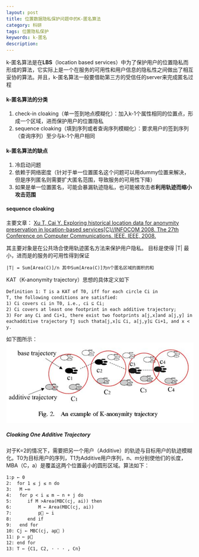 ```yaml
---
layout: post
title: 位置数据隐私保护问题中的K-匿名算法
category: 科研
tags: 位置隐私保护
keywords: k-匿名
description: 
---
```


k-匿名算法是在**LBS**（location based services）中为了保护用户的位置隐私而形成的算法，它实际上是一个在服务的可用性和用户信息的隐私性之间做出了相互妥协的算法。并且，k-匿名算法一般要借助第三方的受信任的server来完成匿名过程

#### k-匿名算法的分类
1. check-in cloaking（单一签到地点模糊化）：加入k-1个属性相同的位置点，形成一个区域，进而保护用户的位置隐私
2.  sequence cloaking（填到序列或者查询序列模糊化）：要求用户的签到序列（查询序列）至少与k-1个用户相同
#### k-匿名算法的缺点
1.  冷启动问题
2.  依赖于网络密度（针对于单一位置匿名这个问题可以用dummy位置来解决，但是序列匿名则需要扩大匿名范围，导致服务的可用性下降）
3.  如果是单一位置匿名，可能会暴漏轨迹隐私，也可能被攻击者**利用轨迹而缩小攻击范围** 
####  sequence cloaking 
主要文章：
[Xu T, Cai Y. Exploring historical location data for anonymity preservation in location-based services[C]//INFOCOM 2008. The 27th Conference on Computer Communications. IEEE. IEEE, 2008.](http://ieeexplore.ieee.org/xpl/login.jsp?tp=&arnumber=4509698&url=http%3A%2F%2Fieeexplore.ieee.org%2Fxpls%2Fabs_all.jsp%3Farnumber%3D4509698)

其主要对象是在公共场合使用轨迹匿名方法来保护用户隐私。
目标是使得 |T| 最小，进而是的服务的可用性得到保证
```
|T| = Sum[Area(C)]/n 其中Sum[Area(C)]为n个匿名区域的面积的和
```
KAT（K-anonymity trajectory）思想的具体定义如下
```
Definition 1: T is a KAT of T0, iff for each circle Ci in
T, the following conditions are satisfied:
1) Ci covers ci in T0, i.e., ci ⊆ Ci;
2) Ci covers at least one footprint in each additive trajectory;
3) For any Ci and Ci+1, there exist two footprints a[j,x]and a[j,y] in eachadditive trajectory Tj such thata[j,x]⊆ Ci, a[j,y]⊆ Ci+1, and x < y.
```
如下图所示：
![1](/public/img/keyan/k01.JPG)

##### Cloaking One Additive Trajectory
对于K=2的情况下，需要把另一个用户（Additive）的轨迹与目标用户的轨迹模糊化。T0为目标用户的序列，T1为Additive用户序列，n、m分别使他们的长度，MBA（C，a）是覆盖这两个位置最小的圆形区域。算法如下：

	1:p ← 0
	2:  for 1 ≤ j ≤ n do
	3: 	 M ←∞
	4: 	 for p < i ≤ m − n + j do
	5: 	 	if M >Area(MBC(cj, ai)) then
	6: 	 		M ← Area(MBC(cj, ai))
	7: 	 		p ← i
	8: 		end if
	9: 	 end for
	10: Cj ← MBC(cj, ap )
	11: p ← p
	12: end for
	13: T ← {C1, C2, · · · , Cn}
